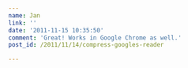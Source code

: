 ```yaml
---
name: Jan
link: ''
date: '2011-11-15 10:35:50'
comment: 'Great! Works in Google Chrome as well.'
post_id: /2011/11/14/compress-googles-reader

---
```



